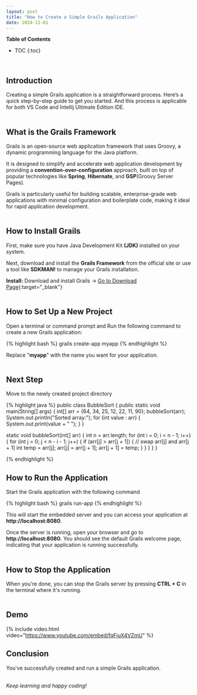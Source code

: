 ```yaml
---
layout: post
title: "How to Create a Simple Grails Application"
date: 2024-11-01
---
```


**Table of Contents**
- TOC
{:toc}
<br>

## Introduction

Creating a simple Grails application is a straightforward process. Here’s a quick step-by-step guide to get you started. And this process is applicable for both VS Code and Intellij Ultimate Edition IDE.
<br>
<br>

## What is the Grails Framework

Grails is an open-source web application framework that uses Groovy, a dynamic programming language for the Java platform.

It is designed to simplify and accelerate web application development by providing a
**convention-over-configuration** approach, built on top of popular technologies like **Spring**, **Hibernate**, and **GSP**(Groovy Server Pages).

Grails is particularly useful for building scalable, enterprise-grade web applications with minimal configuration and boilerplate code, making it ideal for rapid application development.
<br>
<br>

## How to Install Grails

First, make sure you have Java Development Kit **(JDK)** installed on your system.

Next, download and install the **Grails Framework** from the official site or use a tool like **SDKMAN!** to manage your Grails installation.

**Install:** Download and install Grails -> [Go to Download Page](https://grails.org/download.html){:target="\_blank"}
<br>
<br>

## How to Set Up a New Project

Open a terminal or command prompt and
Run the following command to create a new Grails application:

{% highlight bash %}
grails create-app myapp
{% endhighlight %}

Replace "**myapp**" with the name you want for your application.
<br>
<br>

## Next Step
Move to the newly created project directory

{% highlight java %}
public class BubbleSort {
    public static void main(String[] args) {
        int[] arr = {64, 34, 25, 12, 22, 11, 90};
        bubbleSort(arr);
        System.out.println("Sorted array:");
        for (int value : arr) {
            System.out.print(value + " ");
        }
    }

static void bubbleSort(int[] arr) {
        int n = arr.length;
        for (int i = 0; i < n - 1; i++) {
            for (int j = 0; j < n - i - 1; j++) {
                if (arr[j] > arr[j + 1]) {
                    // swap arr[j] and arr[j + 1]
                    int temp = arr[j];
                    arr[j] = arr[j + 1];
                    arr[j + 1] = temp;
                }
            }
        }
    }
}

{% endhighlight %}
<br>

## How to Run the Application

Start the Grails application with the following command

{% highlight bash %}
grails run-app
{% endhighlight %}

This will start the embedded server and you can access your application at **http://localhost:8080**.

Once the server is running, open your browser and go to **http://localhost:8080**. You should see the default Grails welcome page, indicating that your application is running successfully.
<br>
<br>

## How to Stop the Application

When you're done, you can stop the Grails server by pressing **CTRL + C** in the terminal where it's running.
<br>
<br>

## Demo

{% include video.html video="https://www.youtube.com/embed/fqFjuX4VZmU" %}
<br>

## Conclusion

You've successfully created and run a simple Grails application.
<br>
<br>

_Keep learning and happy coding!_
